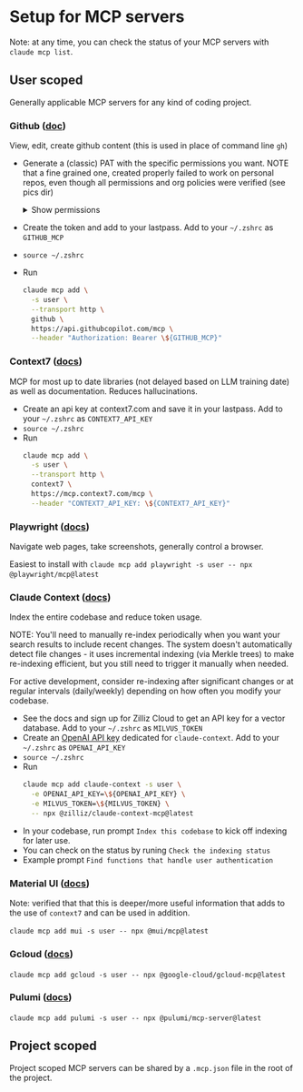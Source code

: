 # Setup for MCP servers

Note: at any time, you can check the status of your MCP servers with `claude mcp list`.

## User scoped

Generally applicable MCP servers for any kind of coding project.

### Github ([doc](https://github.com/github/github-mcp-server/blob/main/docs/installation-guides/install-claude.md))

View, edit, create github content (this is used in place of command line `gh`)

- Generate a (classic) PAT with the specific permissions you want.  NOTE that a fine grained one, created properly failed to work on personal repos, even though all permissions and org policies were verified (see pics dir)

  <details>
  <summary>Show permissions</summary>

  ![GitHub Permissions](pics/gh-classic.png)

  </details>

- Create the token and add to your lastpass. Add to your `~/.zshrc` as `GITHUB_MCP`
- `source ~/.zshrc`
- Run
  ```sh
  claude mcp add \
    -s user \
    --transport http \
    github \
    https://api.githubcopilot.com/mcp \
    --header "Authorization: Bearer \${GITHUB_MCP}"
  ```

### Context7 ([docs](https://github.com/upstash/context7))

MCP for most up to date libraries (not delayed based on LLM training date) as well as documentation.  Reduces hallucinations.

- Create an api key at context7.com and save it in your lastpass.  Add to your `~/.zshrc` as `CONTEXT7_API_KEY`
- `source ~/.zshrc`
- Run
  ```sh
  claude mcp add \
    -s user \
    --transport http \
    context7 \
    https://mcp.context7.com/mcp \
    --header "CONTEXT7_API_KEY: \${CONTEXT7_API_KEY}"
  ```

### Playwright ([docs](https://github.com/microsoft/playwright-mcp))

Navigate web pages, take screenshots, generally control a browser.

Easiest to install with `claude mcp add playwright -s user -- npx @playwright/mcp@latest`

### Claude Context ([docs](https://github.com/zilliztech/claude-context))
Index the entire codebase and reduce token usage.

NOTE: You'll need to manually re-index periodically when you want your search results to include recent changes. The system doesn't automatically detect file changes - it uses incremental indexing (via Merkle trees) to make re-indexing efficient, but you still need to trigger it manually when needed.

For active development, consider re-indexing after significant changes or at regular intervals (daily/weekly) depending on how often you modify your codebase.

- See the docs and sign up for Zilliz Cloud to get an API key for a vector database.  Add to your `~/.zshrc` as `MILVUS_TOKEN`
- Create an [OpenAI API key](https://platform.openai.com/api-keys) dedicated for `claude-context`.  Add to your `~/.zshrc` as `OPENAI_API_KEY`
- `source ~/.zshrc`
- Run
  ```sh
  claude mcp add claude-context -s user \
    -e OPENAI_API_KEY=\${OPENAI_API_KEY} \
    -e MILVUS_TOKEN=\${MILVUS_TOKEN} \
    -- npx @zilliz/claude-context-mcp@latest
  ```
- In your codebase, run prompt `Index this codebase` to kick off indexing for later use. 
- You can check on the status by runing `Check the indexing status`
- Example prompt `Find functions that handle user authentication`

### Material UI ([docs](https://mui.com/material-ui/getting-started/mcp/))

Note: verified that that this is deeper/more useful information that adds to the use of `context7` and can be used in addition.

`claude mcp add mui -s user -- npx @mui/mcp@latest`

### Gcloud ([docs](https://github.com/googleapis/gcloud-mcp))

`claude mcp add gcloud -s user -- npx @google-cloud/gcloud-mcp@latest`

### Pulumi ([docs](https://www.pulumi.com/docs/iac/using-pulumi/mcp-server/))

`claude mcp add pulumi -s user -- npx @pulumi/mcp-server@latest`

## Project scoped

Project scoped MCP servers can be shared by a `.mcp.json` file in the root of the project.